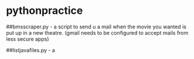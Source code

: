 # pythonpractice


##bmsscraper.py - a script to send u a mail when the movie you wanted is put up in a new theatre. (gmail needs to be configured to accept mails from less secure apps)

##listjavafiles.py - a 
